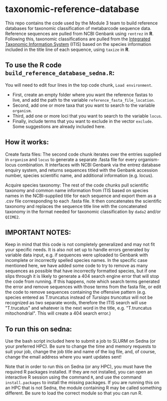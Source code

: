 # taxonomic-reference-database
This repo contains the code used by the Module 3 team to build reference databases for taxonomic classification of metabarcode sequence data. Reference sequences are pulled from NCBI Genbank using `rentrez` in **R**. Following this, taxonomic classifications are pulled from the [Integrated Taxonomic Information System](https://www.itis.gov/) (ITIS) based on the species information included in the title line of each sequence, using `taxize` in **R**. 

## To use the R code `build_reference_database_sedna.R`:

You will need to edit four lines in the top code chunk, `Load environment`. 

 * First, create an empty folder where you want the reference fastas to live, and add the path to the variable `reference_fasta_file_location`. 
 * Second, add one or more taxa that you want to search to the variable `organism`. 
 * Third, add one or more loci that you want to search to the variable `locus`. 
 * Finally, include terms that you want to exclude in the vector `exclude`. Some suggestions are already included here.

## How it works:

Create fasta files: The second code chunk iterates over the entries supplied in `organism` and `locus` to generate a separate .fasta file for every organism-locus combination. It interfaces with NCBI Genbank via the entrez database enquiry system, and returns sequences titled with the Genbank accession number, species scientific name, and additional information (e.g. locus).

Acquire species taxonomy: The rest of the code chunks pull scientific taxonomy and common name information from ITIS based on species names in the NCBI-supplied title for each sequence and export them as a .csv file corresponding to each .fasta file. It then concatenates the scientific taxonomy and replaces the sequence title line with the concatenated taxonomy in the format needed for taxonomic classification by `dada2` and/or `QIIME2`. 

## IMPORTANT NOTES:

Keep in mind that this code is not completely generalized and may not fit your specific needs. It is also not set up to handle errors generated by variable data input, e.g. if sequences were uploaded to Genbank with incomplete or incorrectly spelled species names. In the specific case mentioned here, we have added some code to try to remove as many sequences as possible that have incorrectly formatted species, but if one slips through it is likely to generate a 404 search engine error that will stop the code from running. If this happens, note which search terms generated the error and remove sequences with those terms from the fasta file, or edit the code to remove sequences containing the offensive pattern (e.g. species entered as T.truncatus instead of *Tursiops truncatus* will not be recognized as two separate words, therefore the ITIS search will use "T.trucatus" and whatever is the next word in the title, e.g. "T.truncatus mitochondrial". This will create a 404 search error.)

## To run this on sedna:

Use the bash script included here to submit a job to SLURM on Sedna (or your preferred HPC). Be sure to change the time and memory requests to suit your job, change the job title and name of the log file, and, of course, change the email address where you want updates sent!  

Note that in order to run this on Sedna (or any HPC), you must have the required R packages installed. If they are not installed, you can open an interactive R session using the command `R`, and use the command `install.packages` to install the missing packages. If you are running this on an HPC that is not Sedna, the module containing R may be called something different. Be sure to load the correct module so that you can run R.
